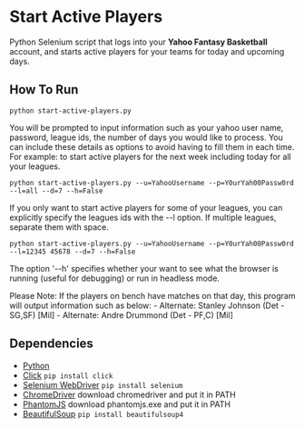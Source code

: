 # Start Active Players

Python Selenium script that logs into your **Yahoo Fantasy Basketball** account, and starts active players for your teams for today and upcoming days. 

## How To Run

`python start-active-players.py`

You will be prompted to input information such as your yahoo user name, password, league ids, the number of days you would like to process. You can include these details as options to avoid having to fill them in each time. For example: to start active players for the next week including today for all your leagues.

`python start-active-players.py --u=YahooUsername --p=Y0urYah00Passw0rd --l=all --d=7 --h=False`

If you only want to start active players for some of your leagues, you can explicitly specify the leagues ids with the --l option.
If multiple leagues, separate them with space.

`python start-active-players.py --u=YahooUsername --p=Y0urYah00Passw0rd --l=12345 45678 --d=7 --h=False`

The option '--h' specifies whether your want to see what the browser is running (useful for debugging) or run in headless mode.

Please Note:
If the players on bench have matches on that day, this program will output information such as below:
    - Alternate: Stanley Johnson (Det - SG,SF) [Mil]
    - Alternate: Andre Drummond (Det - PF,C) [Mil]

## Dependencies

* [Python](https://www.python.org/)
* [Click](http://click.pocoo.org/)  `pip install click`
* [Selenium WebDriver](http://www.seleniumhq.org/projects/webdriver/) `pip install selenium`
* [ChromeDriver](https://sites.google.com/a/chromium.org/chromedriver/downloads) download chromedriver and put it in PATH
* [PhantomJS](http://phantomjs.org/)  download phantomjs.exe and put it in PATH
* [BeautifulSoup](https://pypi.python.org/pypi/beautifulsoup4/) `pip install beautifulsoup4`


